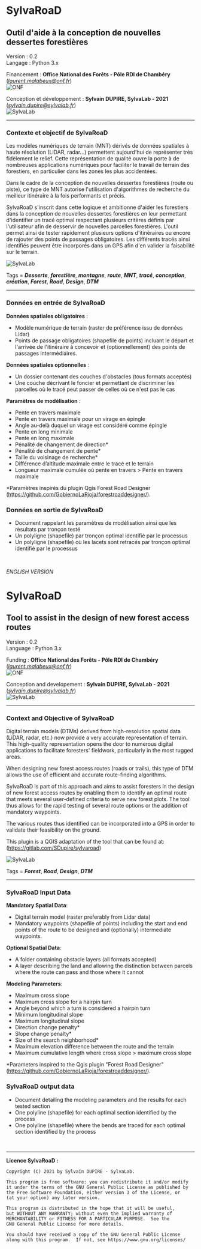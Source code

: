 # SylvaRoaD 
## Outil d'aide à la conception de nouvelles dessertes forestières 

Version : 0.2  
Langage : Python 3.x  

Financement : **Office National des Forêts - Pôle RDI de Chambéry** (*laurent.malabeux@onf.fr*)  
![ONF](./img/onf_logo.gif?raw=true)

Conception et développement : **Sylvain DUPIRE, SylvaLab - 2021** (*sylvain.dupire@sylvalab.fr*)   
![SylvaLab](./img/logo_sylvalab.png?raw=true)

---
### Contexte et objectif de SylvaRoaD

Les modèles numériques de terrain (MNT) dérivés de données spatiales à haute résolution (LiDAR, radar...) permettent aujourd'hui de représenter très fidèlement le relief. Cette représentation de qualité ouvre la porte à de nombreuses applications numériques pour faciliter le travail de terrain des forestiers, en particulier dans les zones les plus accidentées.

Dans le cadre de la conception de nouvelles dessertes forestières (route ou piste), ce type de MNT autorise l'utilisation d'algorithmes de recherche du meilleur itinéraire à la fois performants et précis.

SylvaRoaD s'inscrit dans cette logique et ambitionne d'aider les forestiers dans la conception de nouvelles dessertes forestières en leur permettant d'identifier un tracé optimal respectant plusieurs critères définis par l'utilisateur afin de desservir de nouvelles parcelles forestières. L'outil permet ainsi de tester rapidement plusieurs options d'itinéraires ou encore de rajouter des points de passages obligatoires. 
Les différents tracés ainsi identifiés peuvent être incorporés dans un GPS afin d'en valider la faisabilité sur le terrain.  

![SylvaLab](./img/illustration.png?raw=true)

Tags = ___Desserte___, ___forestière___, ___montagne___, ___route___, ___MNT___, ___tracé___, ___conception___, ___création___, ___Forest___, ___Road___, ___Design___, ___DTM___  

---  
### Données en entrée de SylvaRoaD

**Données spatiales obligatoires** :

- Modèle numérique de terrain (raster de préférence issu de données Lidar)
- Points de passage obligatoires (shapefile de points) incluant le départ et l'arrivée de l'itinéraire à concevoir et (optionnellement) des points de passages intermédiaires.

**Données spatiales optionnelles** :

- Un dossier contenant des couches d'obstacles (tous formats acceptés)
- Une couche décrivant le foncier et permettant de discriminer les parcelles où le tracé peut passer de celles où ce n'est pas le cas

**Paramètres de modélisation** :

- Pente en travers maximale
- Pente en travers maximale pour un virage en épingle
- Angle au-delà duquel un virage est considéré comme épingle
- Pente en long minimale
- Pente en long maximale
- Pénalité de changement de direction*
- Pénalité de changement de pente*
- Taille du voisinage de recherche*
- Différence d’altitude maximale entre le tracé et le terrain
- Longueur maximale cumulée où pente en travers > Pente en travers maximale


*Paramètres inspirés du plugin Qgis Forest Road Designer (<https://github.com/GobiernoLaRioja/forestroaddesigner/>).


### Données en sortie de SylvaRoaD

- Document rappelant les paramètres de modélisation ainsi que les résultats par tronçon testé
- Un polyligne (shapefile) par tronçon optimal identifié par le processus 
- Un polyligne (shapefile) où les lacets sont retracés par tronçon optimal identifié par le processus 
    
&nbsp;   
  

*ENGLISH VERSION*

# SylvaRoaD 
## Tool to assist in the design of new forest access routes 

Version : 0.2  
Language : Python 3.x

Funding : **Office National des Forêts - Pôle RDI de Chambéry** (*laurent.malabeux@onf.fr*)  
![ONF](./img/onf_logo.gif?raw=true)

Conception and developement : **Sylvain DUPIRE, SylvaLab - 2021** (*sylvain.dupire@sylvalab.fr*)   
![SylvaLab](./img/logo_sylvalab.png?raw=true)

---
### Context and Objective of SylvaRoaD

Digital terrain models (DTMs) derived from high-resolution spatial data (LiDAR, radar, etc.) now provide a very accurate representation of terrain. This high-quality representation opens the door to numerous digital applications to facilitate foresters' fieldwork, particularly in the most rugged areas.

When designing new forest access routes (roads or trails), this type of DTM allows the use of efficient and accurate route-finding algorithms.

SylvaRoaD is part of this approach and aims to assist foresters in the design of new forest access routes by enabling them to identify an optimal route that meets several user-defined criteria to serve new forest plots. The tool thus allows for the rapid testing of several route options or the addition of mandatory waypoints.

The various routes thus identified can be incorporated into a GPS in order to validate their feasibility on the ground. 

This plugin is a QGIS adaptation of the tool that can be found at: (<https://gitlab.com/SDupire/sylvaroad>)

![SylvaLab](./img/illustration.png?raw=true)

Tags = ___Forest___, ___Road___, ___Design___, ___DTM___  

---  
### SylvaRoaD Input Data

**Mandatory Spatial Data**:

- Digital terrain model (raster preferably from Lidar data)
- Mandatory waypoints (shapefile of points) including the start and end points of the route to be designed and (optionally) intermediate waypoints.

**Optional Spatial Data**:

- A folder containing obstacle layers (all formats accepted)
- A layer describing the land and allowing the distinction between parcels where the route can pass and those where it cannot

**Modeling Parameters**:

- Maximum cross slope
- Maximum cross slope for a hairpin turn
- Angle beyond which a turn is considered a hairpin turn
- Minimum longitudinal slope
- Maximum longitudinal slope
- Direction change penalty*
- Slope change penalty*
- Size of the search neighborhood*
- Maximum elevation difference between the route and the terrain
- Maximum cumulative length where cross slope > maximum cross slope


*Parameters inspired to the Qgis plugin "Forest Road Designer" (<https://github.com/GobiernoLaRioja/forestroaddesigner/>).


### SylvaRoaD output data

- Document detailing the modeling parameters and the results for each tested section
- One polyline (shapefile) for each optimal section identified by the process
- One polyline (shapefile) where the bends are traced for each optimal section identified by the process
 
    
&nbsp;   
  

  
---  


__Licence SylvaRoaD :__

    Copyright (C) 2021 by Sylvain DUPIRE - SylvaLab.

    This program is free software: you can redistribute it and/or modify
    it under the terms of the GNU General Public License as published by
    the Free Software Foundation, either version 3 of the License, or
    (at your option) any later version.

    This program is distributed in the hope that it will be useful,
    but WITHOUT ANY WARRANTY; without even the implied warranty of
    MERCHANTABILITY or FITNESS FOR A PARTICULAR PURPOSE.  See the
    GNU General Public License for more details.

    You should have received a copy of the GNU General Public License
    along with this program.  If not, see https://www.gnu.org/licenses/
